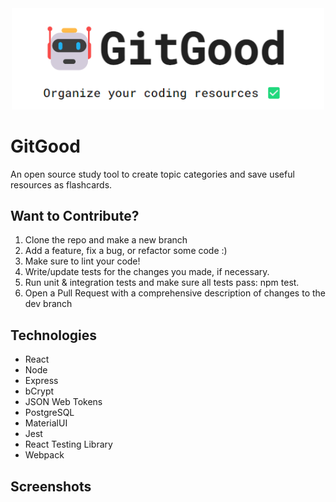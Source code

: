 <!-- GitGood -->
<div id='top' align='center'>
<img src='https://github.com/GitGoodOrg/GitGood/blob/dev/client/assets/GitGoodLogo.png' width='500'>
</div>

# GitGood

An open source study tool to create topic categories and save useful resources as flashcards.

## Want to Contribute?

1. Clone the repo and make a new branch
1. Add a feature, fix a bug, or refactor some code :)
1. Make sure to lint your code!
1. Write/update tests for the changes you made, if necessary.
1. Run unit & integration tests and make sure all tests pass: npm test.
1. Open a Pull Request with a comprehensive description of changes to the dev branch

## Technologies

- React
- Node
- Express
- bCrypt
- JSON Web Tokens
- PostgreSQL
- MaterialUI
- Jest
- React Testing Library
- Webpack

## Screenshots
